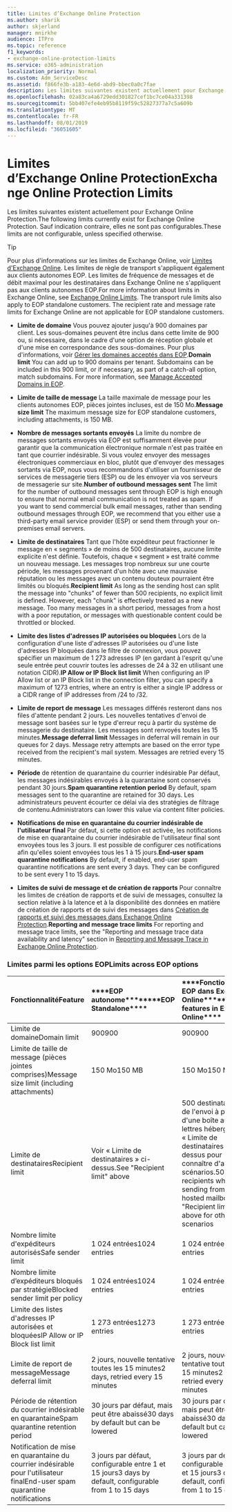 ```yaml
---
title: Limites d’Exchange Online Protection
ms.author: sharik
author: skjerland
manager: mnirkhe
audience: ITPro
ms.topic: reference
f1_keywords:
- exchange-online-protection-limits
ms.service: o365-administration
localization_priority: Normal
ms.custom: Adm_ServiceDesc
ms.assetid: f866fe3b-a183-4e6d-abd9-bbec0a0c7fae
description: Les limites suivantes existent actuellement pour Exchange Online Protection. Sauf indication contraire, elles ne sont pas configurables.
ms.openlocfilehash: 02a83ca4a6729edd301827cef1bc7ce04a331398
ms.sourcegitcommit: 5bb407efe4eb95b8119f59c52827377a7c5a609b
ms.translationtype: MT
ms.contentlocale: fr-FR
ms.lasthandoff: 08/01/2019
ms.locfileid: "36051605"
---
```

# <a name="exchange-online-protection-limits"></a><span data-ttu-id="dd086-104">Limites d’Exchange Online Protection</span><span class="sxs-lookup"><span data-stu-id="dd086-104">Exchange Online Protection Limits</span></span>

<span data-ttu-id="dd086-105">Les limites suivantes existent actuellement pour Exchange Online Protection.</span><span class="sxs-lookup"><span data-stu-id="dd086-105">The following limits currently exist for Exchange Online Protection.</span></span> <span data-ttu-id="dd086-106">Sauf indication contraire, elles ne sont pas configurables.</span><span class="sxs-lookup"><span data-stu-id="dd086-106">These limits are not configurable, unless specified otherwise.</span></span> 
  
> [!TIP]
> <span data-ttu-id="dd086-p103">Pour plus d'informations sur les limites de Exchange Online, voir [Limites d'Exchange Online](../exchange-online-service-description/exchange-online-limits.md). Les limites de règle de transport s'appliquent également aux clients autonomes EOP. Les limites de fréquence de messages et de débit maximal pour les destinataires dans Exchange Online ne s'appliquent pas aux clients autonomes EOP.</span><span class="sxs-lookup"><span data-stu-id="dd086-p103">For more information about limits in Exchange Online, see [Exchange Online Limits](../exchange-online-service-description/exchange-online-limits.md). The transport rule limits also apply to EOP standalone customers. The recipient rate and message rate limits for Exchange Online are not applicable for EOP standalone customers.</span></span> 
  
- <span data-ttu-id="dd086-p104">**Limite de domaine** Vous pouvez ajouter jusqu'à 900 domaines par client. Les sous-domaines peuvent être inclus dans cette limite de 900 ou, si nécessaire, dans le cadre d'une option de réception globale et d'une mise en correspondance des sous-domaines. Pour plus d'informations, voir [Gérer les domaines acceptés dans EOP](https://go.microsoft.com/fwlink/p/?LinkId=282239).</span><span class="sxs-lookup"><span data-stu-id="dd086-p104">**Domain limit** You can add up to 900 domains per tenant. Subdomains can be included in this 900 limit, or if necessary, as part of a catch-all option, match subdomains. For more information, see [Manage Accepted Domains in EOP](https://go.microsoft.com/fwlink/p/?LinkId=282239).</span></span>
    
- <span data-ttu-id="dd086-113">**Limite de taille de message** La taille maximale de message pour les clients autonomes EOP, pièces jointes incluses, est de 150 Mo.</span><span class="sxs-lookup"><span data-stu-id="dd086-113">**Message size limit** The maximum message size for EOP standalone customers, including attachments, is 150 MB.</span></span> 
    
- <span data-ttu-id="dd086-p105">**Nombre de messages sortants envoyés** La limite du nombre de messages sortants envoyés via EOP est suffisamment élevée pour garantir que la communication électronique normale n'est pas traitée en tant que courrier indésirable. Si vous voulez envoyer des messages électroniques commerciaux en bloc, plutôt que d'envoyer des messages sortants via EOP, nous vous recommandons d'utiliser un fournisseur de services de messagerie tiers (ESP) ou de les envoyer via vos serveurs de messagerie sur site.</span><span class="sxs-lookup"><span data-stu-id="dd086-p105">**Number of outbound messages sent** The limit for the number of outbound messages sent through EOP is high enough to ensure that normal email communication is not treated as spam. If you want to send commercial bulk email messages, rather than sending outbound messages through EOP, we recommend that you either use a third-party email service provider (ESP) or send them through your on-premises email servers.</span></span> 
    
- <span data-ttu-id="dd086-p106">**Limite de destinataires** Tant que l'hôte expéditeur peut fractionner le message en « segments » de moins de 500 destinataires, aucune limite explicite n'est définie. Toutefois, chaque « segment » est traité comme un nouveau message. Les messages trop nombreux sur une courte période, les messages provenant d'un hôte avec une mauvaise réputation ou les messages avec un contenu douteux pourraient être limités ou bloqués.</span><span class="sxs-lookup"><span data-stu-id="dd086-p106">**Recipient limit** As long as the sending host can split the message into "chunks" of fewer than 500 recipients, no explicit limit is defined. However, each "chunk" is effectively treated as a new message. Too many messages in a short period, messages from a host with a poor reputation, or messages with questionable content could be throttled or blocked.</span></span> 
    
- <span data-ttu-id="dd086-119">**Limite des listes d'adresses IP autorisées ou bloquées** Lors de la configuration d'une liste d'adresses IP autorisées ou d'une liste d'adresses IP bloquées dans le filtre de connexion, vous pouvez spécifier un maximum de 1 273 adresses IP (en gardant à l'esprit qu'une seule entrée peut couvrir toutes les adresses de 24 à 32 en utilisant une notation CIDR).</span><span class="sxs-lookup"><span data-stu-id="dd086-119">**IP Allow or IP Block list limit** When configuring an IP Allow list or an IP Block list in the connection filter, you can specify a maximum of 1273 entries, where an entry is either a single IP address or a CIDR range of IP addresses from /24 to /32.</span></span> 
    
- <span data-ttu-id="dd086-p107">**Limite de report de message** Les messages différés resteront dans nos files d'attente pendant 2 jours. Les nouvelles tentatives d'envoi de message sont basées sur le type d'erreur reçu à partir du système de messagerie du destinataire. Les messages sont renvoyés toutes les 15 minutes.</span><span class="sxs-lookup"><span data-stu-id="dd086-p107">**Message deferral limit** Messages in deferral will remain in our queues for 2 days. Message retry attempts are based on the error type received from the recipient's mail system. Messages are retried every 15 minutes.</span></span> 
    
- <span data-ttu-id="dd086-123">**Période** de rétention de quarantaine du courrier indésirable Par défaut, les messages indésirables envoyés à la quarantaine sont conservés pendant 30 jours.</span><span class="sxs-lookup"><span data-stu-id="dd086-123">**Spam quarantine retention period** By default, spam messages sent to the quarantine are retained for 30 days.</span></span> <span data-ttu-id="dd086-124">Les administrateurs peuvent écourter ce délai via des stratégies de filtrage de contenu.</span><span class="sxs-lookup"><span data-stu-id="dd086-124">Administrators can lower this value via content filter policies.</span></span> 
    
- <span data-ttu-id="dd086-p109">**Notifications de mise en quarantaine du courrier indésirable de l'utilisateur final** Par défaut, si cette option est activée, les notifications de mise en quarantaine du courrier indésirable de l'utilisateur final sont envoyées tous les 3 jours. Il est possible de configurer ces notifications afin qu'elles soient envoyées tous les 1 à 15 jours.</span><span class="sxs-lookup"><span data-stu-id="dd086-p109">**End-user spam quarantine notifications** By default, if enabled, end-user spam quarantine notifications are sent every 3 days. They can be configured to be sent every 1 to 15 days.</span></span> 
    
- <span data-ttu-id="dd086-127">**Limites de suivi de message et de création de rapports** Pour connaître les limites de création de rapports et de suivi de messages, consultez la section relative à la latence et à la disponibilité des données en matière de création de rapports et de suivi des messages dans [Création de rapports et suivi des messages dans Exchange Online Protection](https://go.microsoft.com/fwlink/?LinkId=394248).</span><span class="sxs-lookup"><span data-stu-id="dd086-127">**Reporting and message trace limits** For reporting and message trace limits, see the "Reporting and message trace data availability and latency" section in [Reporting and Message Trace in Exchange Online Protection](https://go.microsoft.com/fwlink/?LinkId=394248).</span></span>
    
### <a name="limits-across-eop-options"></a><span data-ttu-id="dd086-128">Limites parmi les options EOP</span><span class="sxs-lookup"><span data-stu-id="dd086-128">Limits across EOP options</span></span>

|<span data-ttu-id="dd086-129">**Fonctionnalité**</span><span class="sxs-lookup"><span data-stu-id="dd086-129">**Feature**</span></span>|<span data-ttu-id="dd086-130">\*\*\*\*EOP autonome\*\*\*\*</span><span class="sxs-lookup"><span data-stu-id="dd086-130">\*\*\*\*EOP Standalone\*\*\*\*</span></span>|<span data-ttu-id="dd086-131">\*\*\*\*Fonctionnalités EOP dans Exchange Online\*\*\*\*</span><span class="sxs-lookup"><span data-stu-id="dd086-131">\*\*\*\*EOP features in Exchange Online\*\*\*\*</span></span>|<span data-ttu-id="dd086-132">\*\*\*\*Licence d'accès client Exchange Enterprise avec services\*\*\*\*</span><span class="sxs-lookup"><span data-stu-id="dd086-132">\*\*\*\*Exchange Enterprise CAL with Services\*\*\*\*</span></span>|
|:-----|:-----|:-----|:-----|
|<span data-ttu-id="dd086-133">Limite de domaine</span><span class="sxs-lookup"><span data-stu-id="dd086-133">Domain limit</span></span>  <br/> |<span data-ttu-id="dd086-134">900</span><span class="sxs-lookup"><span data-stu-id="dd086-134">900</span></span>  <br/> |<span data-ttu-id="dd086-135">900</span><span class="sxs-lookup"><span data-stu-id="dd086-135">900</span></span>  <br/> |<span data-ttu-id="dd086-136">900</span><span class="sxs-lookup"><span data-stu-id="dd086-136">900</span></span>  <br/> |
|<span data-ttu-id="dd086-137">Limite de taille de message (pièces jointes comprises)</span><span class="sxs-lookup"><span data-stu-id="dd086-137">Message size limit (including attachments)</span></span>  <br/> |<span data-ttu-id="dd086-138">150 Mo</span><span class="sxs-lookup"><span data-stu-id="dd086-138">150 MB</span></span>  <br/> |<span data-ttu-id="dd086-139">150 Mo</span><span class="sxs-lookup"><span data-stu-id="dd086-139">150 MB</span></span>  <br/> |<span data-ttu-id="dd086-140">150 Mo</span><span class="sxs-lookup"><span data-stu-id="dd086-140">150 MB</span></span>  <br/> |
|<span data-ttu-id="dd086-141">Limite de destinataires</span><span class="sxs-lookup"><span data-stu-id="dd086-141">Recipient limit</span></span>  <br/> |<span data-ttu-id="dd086-142">Voir « Limite de destinataires » ci-dessus.</span><span class="sxs-lookup"><span data-stu-id="dd086-142">See "Recipient limit" above</span></span>  <br/> |<span data-ttu-id="dd086-143">500 destinataires lors de l'envoi à partir d'une boîte aux lettres hébergée. Voir « Limite de destinataires » ci-dessus pour connaître d'autres scénarios.</span><span class="sxs-lookup"><span data-stu-id="dd086-143">500 recipients when sending from a hosted mailbox; see "Recipient limit" above for other scenarios</span></span>  <br/> |<span data-ttu-id="dd086-144">Voir « Limite de destinataires » ci-dessus.</span><span class="sxs-lookup"><span data-stu-id="dd086-144">See "Recipient limit" above</span></span>  <br/> |
|<span data-ttu-id="dd086-145">Nombre limite d'expéditeurs autorisés</span><span class="sxs-lookup"><span data-stu-id="dd086-145">Safe sender limit</span></span>  <br/> |<span data-ttu-id="dd086-146">1 024 entrées</span><span class="sxs-lookup"><span data-stu-id="dd086-146">1024 entries</span></span>  <br/> |<span data-ttu-id="dd086-147">1 024 entrées</span><span class="sxs-lookup"><span data-stu-id="dd086-147">1024 entries</span></span>  <br/> ||
|<span data-ttu-id="dd086-148">Nombre limite d’expéditeurs bloqués par stratégie</span><span class="sxs-lookup"><span data-stu-id="dd086-148">Blocked sender limit per policy</span></span>  <br/> |<span data-ttu-id="dd086-149">1 024 entrées</span><span class="sxs-lookup"><span data-stu-id="dd086-149">1024 entries</span></span>  <br/> |<span data-ttu-id="dd086-150">1 024 entrées</span><span class="sxs-lookup"><span data-stu-id="dd086-150">1024 entries</span></span>  <br/> ||
|<span data-ttu-id="dd086-151">Limite des listes d'adresses IP autorisées et bloquées</span><span class="sxs-lookup"><span data-stu-id="dd086-151">IP Allow or IP Block list limit</span></span>  <br/> |<span data-ttu-id="dd086-152">1 273 entrées</span><span class="sxs-lookup"><span data-stu-id="dd086-152">1273 entries</span></span>  <br/> |<span data-ttu-id="dd086-153">1 273 entrées</span><span class="sxs-lookup"><span data-stu-id="dd086-153">1273 entries</span></span>  <br/> |<span data-ttu-id="dd086-154">1 273 entrées</span><span class="sxs-lookup"><span data-stu-id="dd086-154">1273 entries</span></span>  <br/> |
|<span data-ttu-id="dd086-155">Limite de report de message</span><span class="sxs-lookup"><span data-stu-id="dd086-155">Message deferral limit</span></span>  <br/> |<span data-ttu-id="dd086-156">2 jours, nouvelle tentative toutes les 15 minutes</span><span class="sxs-lookup"><span data-stu-id="dd086-156">2 days, retried every 15 minutes</span></span>  <br/> |<span data-ttu-id="dd086-157">2 jours, nouvelle tentative toutes les 15 minutes</span><span class="sxs-lookup"><span data-stu-id="dd086-157">2 days, retried every 15 minutes</span></span>  <br/> |<span data-ttu-id="dd086-158">2 jours, nouvelle tentative toutes les 15 minutes</span><span class="sxs-lookup"><span data-stu-id="dd086-158">2 days, retried every 15 minutes</span></span>  <br/> |
|<span data-ttu-id="dd086-159">Période de rétention du courrier indésirable en quarantaine</span><span class="sxs-lookup"><span data-stu-id="dd086-159">Spam quarantine retention period</span></span>  <br/> |<span data-ttu-id="dd086-160">30 jours par défaut, mais peut être abaissé</span><span class="sxs-lookup"><span data-stu-id="dd086-160">30 days by default but can be lowered</span></span>  <br/> |<span data-ttu-id="dd086-161">30 jours par défaut, mais peut être abaissé</span><span class="sxs-lookup"><span data-stu-id="dd086-161">30 days by default but can be lowered</span></span>  <br/> |<span data-ttu-id="dd086-162">30 jours par défaut, mais peut être abaissé</span><span class="sxs-lookup"><span data-stu-id="dd086-162">30 days by default but can be lowered</span></span>  <br/> |
|<span data-ttu-id="dd086-163">Notification de mise en quarantaine du courrier indésirable pour l'utilisateur final</span><span class="sxs-lookup"><span data-stu-id="dd086-163">End-user spam quarantine notifications</span></span>  <br/> |<span data-ttu-id="dd086-164">3 jours par défaut, configurable entre 1 et 15 jours</span><span class="sxs-lookup"><span data-stu-id="dd086-164">3 days by default, configurable from 1 to 15 days</span></span>  <br/> |<span data-ttu-id="dd086-165">3 jours par défaut, configurable entre 1 et 15 jours</span><span class="sxs-lookup"><span data-stu-id="dd086-165">3 days by default, configurable from 1 to 15 days</span></span>  <br/> |<span data-ttu-id="dd086-166">3 jours par défaut, configurable entre 1 et 15 jours</span><span class="sxs-lookup"><span data-stu-id="dd086-166">3 days by default, configurable from 1 to 15 days</span></span>  <br/> |
   

